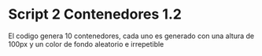 # Script 2 Contenedores 1.2
El codigo genera 10 contenedores, cada
uno es generado con una altura de 100px
y un color de fondo aleatorio e irrepetible
